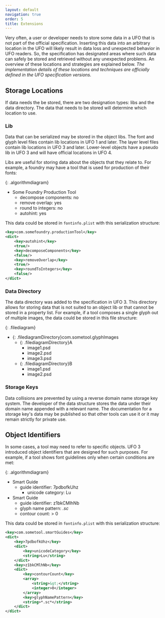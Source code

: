```yaml
---
layout: default
navigation: true
order: 5
title: Extensions
---
```


Very often, a user or developer needs to store some data in a UFO that is not part of the official specification. Inserting this data into an arbitrary location in the UFO will likely result in data loss and unexpected behavior in UFO readers. So, the specification has designated areas where such data can safely be stored and retrieved without any unexpected problems. An overview of these locations and strategies are explained below. *The implementation details of these locations and techniques are officially defined in the UFO specification versions.*

## Storage Locations

If data needs the be stored, there are two designation types: libs and the data directory. The data that needs to be stored will determine which location to use.

### Lib

Data that can be serialized may be stored in the object libs. The font and glyph level files contain lib locations in UFO 1 and later. The layer level files contain lib locations in UFO 3 and later. Lower-level objects have a pseudo lib in UFO 3 and will have official locations in UFO 4.

Libs are useful for storing data about the objects that they relate to. For example, a foundry may have a tool that is used for production of their fonts:

{: .algorithmdiagram}
- Some Foundry Production Tool
	- decompose components: no
	- remove overlap: yes
	- round to integers: no
	- autohint: yes

This data could be stored in `fontinfo.plist` with this serialization structure:

```xml
<key>com.somefoundry.productionTool</key>
<dict>
	<key>autohint</key>
	<true/>
	<key>decomposeComponents</key>
	<false/>
	<key>removeOverlap</key>
	<true/>
	<key>roundToIntegers</key>
	<false/>
</dict>
```

### Data Directory

The data directory was added to the specification in UFO 3. This directory allows for storing data that is not suited to an object lib or that cannot be stored in a property list. For example, if a tool composes a single glyph out of multiple images, the data could be stored in this file structure:

{: .filediagram}
- {: .filediagramDirectory}com.sometool.glyphImages
	- {: .filediagramDirectory}A
		- image1.psd
		- image2.psd
		- image3.psd
	- {: .filediagramDirectory}B
		- image1.psd
		- image2.psd

### Storage Keys

Data collisions are prevented by using a reverse domain name storage key system. The developer of the data structure stores the data under their domain name appended with a relevant name. The documentation for a storage key's data may be published so that other tools can use it or it may remain strictly for private use.

## Object Identifiers

In some cases, a tool may need to refer to specific objects. UFO 3 introduced object identifiers that are designed for such purposes. For example, if a tool shows font guidelines only when certain conditions are met:

{: .algorithmdiagram}
- Smart Guide
	- guide identifier: 7pdbofkUhz
		- unicode category: Lu
- Smart Guide
	- guide identifier: z1bkCMlhNb
	- glyph name pattern: *.sc*
	- contour count: > 0

This data could be stored in `fontinfo.plist` with this serialization structure:

```xml
<key>com.sometool.smartGuides</key>
<dict>
	<key>7pdbofkUhz</key>
	<dict>
		<key>unicodeCategory</key>
		<string>Lu</string>
	</dict>
	<key>z1bkCMlhNb</key>
	<dict>
		<key>contourCount</key>
		<array>
			<string>&gt;</string>
			<integer>0</integer>
		</array>
		<key>glyphNamePattern</key>
		<string>*.sc*</string>
	</dict>
</dict>
```